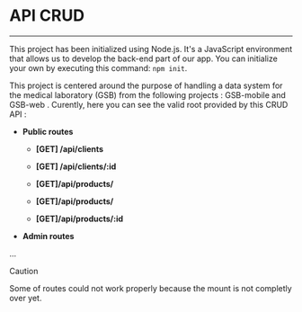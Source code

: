 # API CRUD
---

This project has been initialized using Node.js. It's a JavaScript environment that allows us to develop the back-end part of our app. You can initialize your own by executing this command: `npm init`. 

This project is centered around the purpose of handling a data system for the medical laboratory (GSB) from the following 
projects : GSB-mobile and GSB-web .
Curently, here you can see the valid root provided by this CRUD API :


+ **Public routes**

  - **[GET] /api/clients** 
  
  - **[GET] /api/clients/:id**
  
  - **[GET]/api/products/**  
  
  - **[GET]/api/products/**
  
  - **[GET]/api/products/:id**


+ **Admin routes**

...

    
> [!CAUTION]
> Some of routes could not work properly because the mount is not completly over yet.
